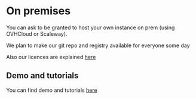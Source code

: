 # On premises

You can ask to be granted to host your own instance on prem (using OVHCloud or Scaleway).

We plan to make our git repo and registry available for everyone some day

Also our licences are explained [here](./licences.md)

## Demo and tutorials

You can find demo and tutorials [here](./tutorials/onprem.md)
